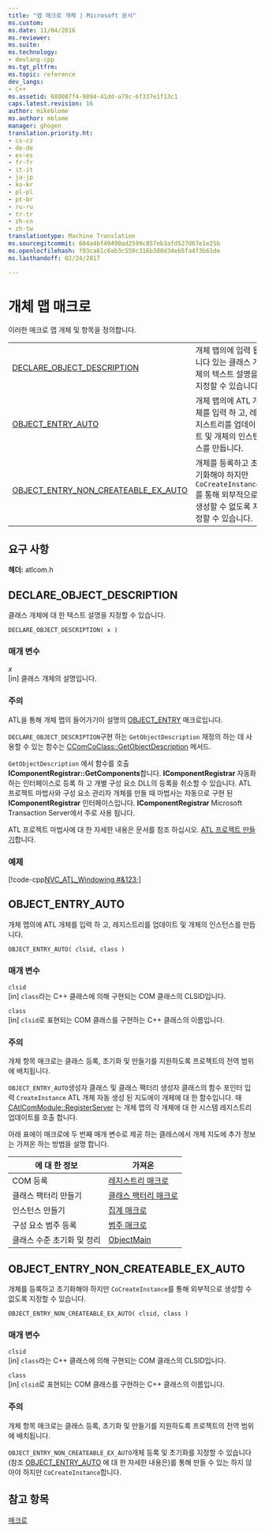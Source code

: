 ```yaml
---
title: "맵 매크로 개체 | Microsoft 문서"
ms.custom: 
ms.date: 11/04/2016
ms.reviewer: 
ms.suite: 
ms.technology:
- devlang-cpp
ms.tgt_pltfrm: 
ms.topic: reference
dev_langs:
- C++
ms.assetid: 680087f4-9894-41dd-a79c-6f337e1f13c1
caps.latest.revision: 16
author: mikeblome
ms.author: mblome
manager: ghogen
translation.priority.ht:
- cs-cz
- de-de
- es-es
- fr-fr
- it-it
- ja-jp
- ko-kr
- pl-pl
- pt-br
- ru-ru
- tr-tr
- zh-cn
- zh-tw
translationtype: Machine Translation
ms.sourcegitcommit: 604a4bf49490ad2599c857eb3afd527d67e1e25b
ms.openlocfilehash: f03ca61c6ab3c550c316b380d34eb5fa4f3b61de
ms.lasthandoff: 02/24/2017

---
```

# <a name="object-map-macros"></a>개체 맵 매크로
이러한 매크로 맵 개체 및 항목을 정의합니다.  
  
|||  
|-|-|  
|[DECLARE_OBJECT_DESCRIPTION](#declare_object_description)|개체 맵의에 입력 됩니다 있는 클래스 개체의 텍스트 설명을 지정할 수 있습니다.|  
|[OBJECT_ENTRY_AUTO](#object_entry_auto)|개체 맵의에 ATL 개체를 입력 하 고, 레지스트리를 업데이트 및 개체의 인스턴스를 만듭니다.|  
|[OBJECT_ENTRY_NON_CREATEABLE_EX_AUTO](#object_entry_non_createable_ex_auto)|개체를 등록하고 초기화해야 하지만 `CoCreateInstance`를 통해 외부적으로 생성할 수 없도록 지정할 수 있습니다.|  

## <a name="requirements"></a>요구 사항  
 **헤더:** atlcom.h  
   
##  <a name="a-namedeclareobjectdescriptiona--declareobjectdescription"></a><a name="declare_object_description"></a>DECLARE_OBJECT_DESCRIPTION  
 클래스 개체에 대 한 텍스트 설명을 지정할 수 있습니다.  
  
```
DECLARE_OBJECT_DESCRIPTION( x )
```  
  
### <a name="parameters"></a>매개 변수  
 *x*  
 [in] 클래스 개체의 설명입니다.  
  
### <a name="remarks"></a>주의  
 ATL을 통해 개체 맵의 들어가기이 설명의 [OBJECT_ENTRY](http://msdn.microsoft.com/en-us/abd10ee2-54f0-4f94-9ec2-ddf8f4c8c8cd) 매크로입니다.  
  
 `DECLARE_OBJECT_DESCRIPTION`구현 하는 `GetObjectDescription` 재정의 하는 데 사용할 수 있는 함수는 [CComCoClass::GetObjectDescription](ccomcoclass-class.md#getobjectdescription) 메서드.  

  
 `GetObjectDescription` 에서 함수를 호출 **IComponentRegistrar::GetComponents**합니다. **IComponentRegistrar** 자동화 하는 인터페이스로 등록 하 고 개별 구성 요소 DLL의 등록을 취소할 수 있습니다. ATL 프로젝트 마법사와 구성 요소 관리자 개체를 만들 때 마법사는 자동으로 구현 된 **IComponentRegistrar** 인터페이스입니다. **IComponentRegistrar** Microsoft Transaction Server에서 주로 사용 됩니다.  
  
 ATL 프로젝트 마법사에 대 한 자세한 내용은 문서를 참조 하십시오. [ATL 프로젝트 만들기](../../atl/reference/creating-an-atl-project.md)합니다.  
  
### <a name="example"></a>예제  
 [!code-cpp[NVC_ATL_Windowing #&123;](../../atl/codesnippet/cpp/object-map-macros_1.h)]  
  
##  <a name="a-nameobjectentryautoa--objectentryauto"></a><a name="object_entry_auto"></a>OBJECT_ENTRY_AUTO  
 개체 맵의에 ATL 개체를 입력 하 고, 레지스트리를 업데이트 및 개체의 인스턴스를 만듭니다.  
  
```
OBJECT_ENTRY_AUTO( clsid, class )
```  
  
### <a name="parameters"></a>매개 변수  
 `clsid`  
 [in] `class`라는 C++ 클래스에 의해 구현되는 COM 클래스의 CLSID입니다.  
  
 `class`  
 [in] `clsid`로 표현되는 COM 클래스를 구현하는 C++ 클래스의 이름입니다.  
  
### <a name="remarks"></a>주의  
 개체 항목 매크로는 클래스 등록, 초기화 및 만들기를 지원하도록 프로젝트의 전역 범위에 배치됩니다.  
  
 `OBJECT_ENTRY_AUTO`생성자 클래스 및 클래스 팩터리 생성자 클래스의 함수 포인터 입력 `CreateInstance` ATL 개체 자동 생성 된 지도에이 개체에 대 한 함수입니다. 때 [CAtlComModule::RegisterServer](catlcommodule-class.md#registerserver) 는 개체 맵의 각 개체에 대 한 시스템 레지스트리 업데이트를 호출 합니다.  

  
 아래 표에이 매크로에 두 번째 매개 변수로 제공 하는 클래스에서 개체 지도에 추가 정보는 가져온 하는 방법을 설명 합니다.  
  
|에 대 한 정보|가져온|  
|---------------------|-------------------|  
|COM 등록|[레지스트리 매크로](../../atl/reference/registry-macros.md)|  
|클래스 팩터리 만들기|[클래스 팩터리 매크로](../../atl/reference/aggregation-and-class-factory-macros.md)|  
|인스턴스 만들기|[집계 매크로](../../atl/reference/aggregation-and-class-factory-macros.md)|  
|구성 요소 범주 등록|[범주 매크로](../../atl/reference/category-macros.md)|  
|클래스 수준 초기화 및 정리|[ObjectMain](ccomobjectrootex-class.md#objectmain)|  

  
##  <a name="a-nameobjectentrynoncreateableexautoa--objectentrynoncreateableexauto"></a><a name="object_entry_non_createable_ex_auto"></a>OBJECT_ENTRY_NON_CREATEABLE_EX_AUTO  
 개체를 등록하고 초기화해야 하지만 `CoCreateInstance`를 통해 외부적으로 생성할 수 없도록 지정할 수 있습니다.  
  
```
OBJECT_ENTRY_NON_CREATEABLE_EX_AUTO( clsid, class )
```  
  
### <a name="parameters"></a>매개 변수  
 `clsid`  
 [in] `class`라는 C++ 클래스에 의해 구현되는 COM 클래스의 CLSID입니다.  
  
 `class`  
 [in] `clsid`로 표현되는 COM 클래스를 구현하는 C++ 클래스의 이름입니다.  
  
### <a name="remarks"></a>주의  
 개체 항목 매크로는 클래스 등록, 초기화 및 만들기를 지원하도록 프로젝트의 전역 범위에 배치됩니다.  
  
 `OBJECT_ENTRY_NON_CREATEABLE_EX_AUTO`개체 등록 및 초기화를 지정할 수 있습니다 (참조 [OBJECT_ENTRY_AUTO](#object_entry_auto) 에 대 한 자세한 내용은)를 통해 만들 수 있는 하지 않아야 하지만 `CoCreateInstance`합니다.  
  
## <a name="see-also"></a>참고 항목  
 [매크로](../../atl/reference/atl-macros.md)

